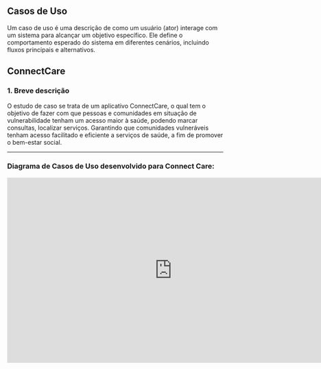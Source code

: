 ## **Casos de Uso**

Um caso de uso é uma descrição de como um usuário (ator) interage com um sistema para alcançar um objetivo específico. Ele define o comportamento esperado do sistema em diferentes cenários, incluindo fluxos principais e alternativos.

## **ConnectCare**

### 1. Breve descrição

O estudo de caso se trata de um aplicativo ConnectCare, o qual tem o objetivo de fazer com que pessoas e comunidades em situação de vulnerabilidade tenham um acesso maior à saúde, podendo marcar consultas, localizar serviços. Garantindo que comunidades vulneráveis tenham acesso facilitado e eficiente a serviços de saúde, a fim de promover o bem-estar social.

---

### Diagrama de Casos de Uso desenvolvido para Connect Care:

<iframe width="768" height="432" src="https://miro.com/app/live-embed/uXjVLmKgmMQ=/?moveToViewport=-4926,-953,3073,2933&embedId=881065831680" frameborder="0" scrolling="no" allow="fullscreen; clipboard-read; clipboard-write" allowfullscreen></iframe>
